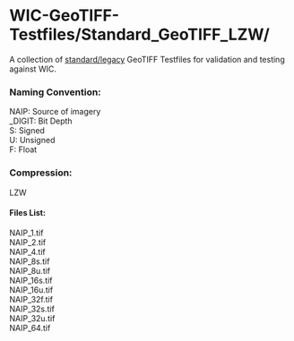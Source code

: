 # WIC-GeoTIFF-Testfiles/Standard_GeoTIFF_LZW/
 A collection of [standard/legacy](http://geotiff.maptools.org/spec/geotiffhome.html) GeoTIFF Testfiles for validation and testing against WIC.

### Naming Convention:  
 NAIP: Source of imagery  
 _DIGIT: Bit Depth  
 S: Signed  
 U: Unsigned  
 F: Float  

### Compression:
  LZW
#### Files List:  
NAIP_1.tif  
NAIP_2.tif  
NAIP_4.tif  
NAIP_8s.tif  
NAIP_8u.tif  
NAIP_16s.tif  
NAIP_16u.tif  
NAIP_32f.tif  
NAIP_32s.tif  
NAIP_32u.tif  
NAIP_64.tif
